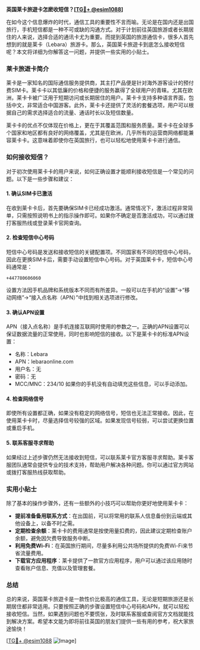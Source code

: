 **英国莱卡旅遊卡怎麽收短信？[[TG💪+ @esim1088](https://t.me/s/esim1088)]**

在如今这个信息爆炸的时代，通信工具的重要性不言而喻。无论是在国内还是出国旅行，手机短信都是一种不可或缺的沟通方式。对于计划前往英国旅游或者长期居住的人来说，选择合适的通讯卡尤为重要。而提到英国的旅游通信卡，很多人首先想到的就是莱卡（Lebara）旅游卡。那么，英国莱卡旅遊卡到底怎么接收短信呢？本文将详细为你解答这一问题，并提供一些实用的小贴士。

### 莱卡旅遊卡简介

莱卡是一家知名的国际通信服务提供商，其主打产品便是针对海外游客设计的预付费SIM卡。莱卡卡以其低廉的价格和便捷的服务赢得了全球用户的青睐。尤其在欧洲，莱卡卡被广泛用于短期访问或长期居住的用户。莱卡卡支持多种语言界面，包括中文，非常适合中国游客。此外，莱卡卡还提供了灵活的套餐选项，用户可以根据自己的需求选择适合的流量、通话时长以及短信数量。

莱卡卡的优点不仅体现在价格上，更在于其覆盖范围和服务质量。莱卡卡在全球多个国家和地区都有良好的网络覆盖，尤其是在欧洲，几乎所有的运营商网络都能兼容莱卡卡。这意味着即使你在英国旅行，也可以轻松地使用莱卡卡进行通信。

### 如何接收短信？

对于初次使用莱卡卡的用户来说，如何正确设置才能顺利接收短信是一个常见的问题。以下是一些步骤和建议：

#### 1. **确认SIM卡已激活**
   在收到莱卡卡后，首先要确保SIM卡已经成功激活。通常情况下，激活过程非常简单，只需按照说明书上的指示操作即可。如果你不确定是否激活成功，可以通过拨打客服热线或登录莱卡官网查询。

#### 2. **检查短信中心号码**
   短信中心号码是发送和接收短信的关键配置项。不同国家有不同的短信中心号码，因此在更换SIM卡后，需要手动设置短信中心号码。对于英国莱卡卡，短信中心号码通常是：
   ```
   +447780606060
   ```
   设置方法因手机品牌和系统版本不同而有所差异。一般可以在手机的“设置”→“移动网络”→“接入点名称（APN）”中找到相关选项进行修改。

#### 3. **确认APN设置**
   APN（接入点名称）是手机连接互联网时使用的参数之一。正确的APN设置可以保证数据流量的正常使用，同时也影响短信的接收。以下是莱卡卡的标准APN设置：
   - 名称：Lebara
   - APN：lebaraonline.com
   - 用户名：无
   - 密码：无
   - MCC/MNC：234/10
   如果你的手机没有自动填充这些信息，可以手动添加。

#### 4. **检查网络信号**
   即使所有设置都正确，如果没有稳定的网络信号，短信也无法正常接收。因此，在使用莱卡卡时，尽量选择信号较强的区域。如果发现信号较弱，可以尝试更换位置或重启手机。

#### 5. **联系客服寻求帮助**
   如果经过上述步骤仍然无法接收到短信，可以联系莱卡官方客服寻求帮助。莱卡客服团队通常会提供专业的技术支持，帮助用户解决各种问题。你可以通过官方网站或拨打客服热线获取帮助。

### 实用小贴士

除了基本的操作步骤外，还有一些额外的小技巧可以帮助你更好地使用莱卡卡：

- **提前准备备用联系方式**：在出国前，可以将常用的联系人信息备份到云端或其他设备上，以备不时之需。
- **定期检查余额**：莱卡卡的费用通常是按使用量扣费的，因此建议定期检查账户余额，避免因欠费导致服务中断。
- **利用免费Wi-Fi**：在英国旅行期间，尽量多利用公共场所提供的免费Wi-Fi来节省流量费用。
- **下载官方应用程序**：莱卡提供了一款官方应用程序，用户可以通过该应用随时查看账户信息、充值以及管理套餐。

### 总结

总的来说，英国莱卡旅遊卡是一款性价比极高的通信工具，无论是短期旅游还是长期居住都非常适用。只要按照正确的步骤设置短信中心号码和APN，就可以轻松接收短信。当然，如果遇到问题也不要慌张，及时联系客服或查阅官方文档就能找到解决方案。希望本文能为即将前往英国的朋友们提供一些有用的参考，祝大家旅途愉快！

[[TG💪+ @esim1088](https://t.me/s/esim1088) ![Image](https://i.postimg.cc/4NQfJmqS/Snipaste-2025-05-13-00-14-12.png)]
